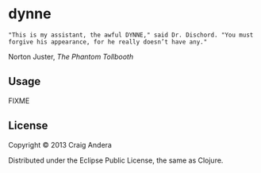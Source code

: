 # dynne

```
"This is my assistant, the awful DYNNE," said Dr. Dischord. "You must forgive his appearance, for he really doesn’t have any."
```

Norton Juster, _The Phantom Tollbooth_

## Usage

FIXME

## License

Copyright © 2013 Craig Andera

Distributed under the Eclipse Public License, the same as Clojure.
